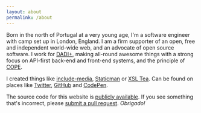 ```yaml
---
layout: about
permalink: /about
---
```

Born in the north of Portugal at a very young age, I'm a software engineer with camp set up in London, England. I am a firm supporter of an open, free and independent world-wide web, and an advocate of open source software. I work for [DADI+](https://dadi.co), making all-round awesome things with a strong focus on API-first back-end and front-end systems, and the principle of [COPE](https://github.com/dadi/api/blob/docs/docs/apiFirst.md).

I created things like [include-media](http://include-media.com/), [Staticman](https://staticman.net/) or [XSL Tea](https://eduardoboucas.com/xsltea/). Can be found on places like [Twitter](https://twitter.com/eduardoboucas), [GitHub](https://github.com/eduardoboucas) and [CodePen](http://codepen.io/eduardoboucas).

The source code for this website is [publicly available](https://github.com/eduardoboucas/eduardoboucas.github.io). If you see something that's incorrect, please [submit a pull request](https://github.com/eduardoboucas/eduardoboucas.github.io/compare). *Obrigado!*<!--tomb-->